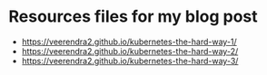 # Resources files for my blog post
* https://veerendra2.github.io/kubernetes-the-hard-way-1/
* https://veerendra2.github.io/kubernetes-the-hard-way-2/
* https://veerendra2.github.io/kubernetes-the-hard-way-3/
